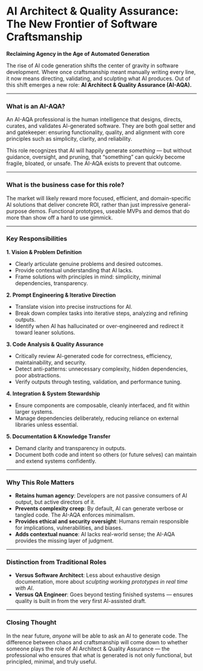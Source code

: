 # AI Architect & Quality Assurance: The New Frontier of Software Craftsmanship

**Reclaiming Agency in the Age of Automated Generation**

The rise of AI code generation shifts the center of gravity in software development. Where once craftsmanship meant manually writing every line, it now means directing, validating, and sculpting what AI produces. Out of this shift emerges a new role: **AI Architect & Quality Assurance (AI-AQA).**

---

### What is an AI-AQA?

An AI-AQA professional is the human intelligence that designs, directs, curates, and validates AI-generated software. They are both goal setter and and gatekeeper: ensuring functionality, quality, and alignment with core principles such as simplicity, clarity, and reliability.

This role recognizes that AI will happily generate *something* — but without guidance, oversight, and pruning, that “something” can quickly become fragile, bloated, or unsafe. The AI-AQA exists to prevent that outcome.

---

### What is the business case for this role?

The market will likely reward more focused, efficient, and domain-specific AI solutions that deliver concrete ROI, rather than just impressive general-purpose demos. Functional prototypes, useable MVPs and demos that do more than show off a hard to use gimmick.

---

### Key Responsibilities

**1. Vision & Problem Definition**

* Clearly articulate genuine problems and desired outcomes.
* Provide contextual understanding that AI lacks.
* Frame solutions with principles in mind: simplicity, minimal dependencies, transparency.

**2. Prompt Engineering & Iterative Direction**

* Translate vision into precise instructions for AI.
* Break down complex tasks into iterative steps, analyzing and refining outputs.
* Identify when AI has hallucinated or over-engineered and redirect it toward leaner solutions.

**3. Code Analysis & Quality Assurance**

* Critically review AI-generated code for correctness, efficiency, maintainability, and security.
* Detect anti-patterns: unnecessary complexity, hidden dependencies, poor abstractions.
* Verify outputs through testing, validation, and performance tuning.

**4. Integration & System Stewardship**

* Ensure components are composable, cleanly interfaced, and fit within larger systems.
* Manage dependencies deliberately, reducing reliance on external libraries unless essential.

**5. Documentation & Knowledge Transfer**

* Demand clarity and transparency in outputs.
* Document both code and intent so others (or future selves) can maintain and extend systems confidently.

---

### Why This Role Matters

* **Retains human agency**: Developers are not passive consumers of AI output, but active directors of it.
* **Prevents complexity creep**: By default, AI can generate verbose or tangled code. The AI-AQA enforces minimalism.
* **Provides ethical and security oversight**: Humans remain responsible for implications, vulnerabilities, and biases.
* **Adds contextual nuance**: AI lacks real-world sense; the AI-AQA provides the missing layer of judgment.

---

### Distinction from Traditional Roles

* **Versus Software Architect**: Less about exhaustive design documentation, more about *sculpting working prototypes in real time with AI*.
* **Versus QA Engineer**: Goes beyond testing finished systems — ensures quality is built in from the very first AI-assisted draft.

---

### Closing Thought

In the near future, *anyone* will be able to ask an AI to generate code. The difference between chaos and craftsmanship will come down to whether someone plays the role of AI Architect & Quality Assurance — the professional who ensures that what is generated is not only functional, but principled, minimal, and truly useful.
